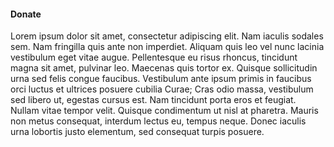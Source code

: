 #### Donate

Lorem ipsum dolor sit amet, consectetur adipiscing elit. Nam iaculis sodales sem. Nam fringilla quis ante non imperdiet. Aliquam quis leo vel nunc lacinia vestibulum eget vitae augue. Pellentesque eu risus rhoncus, tincidunt magna sit amet, pulvinar leo. Maecenas quis tortor ex. Quisque sollicitudin urna sed felis congue faucibus. Vestibulum ante ipsum primis in faucibus orci luctus et ultrices posuere cubilia Curae; Cras odio massa, vestibulum sed libero ut, egestas cursus est. Nam tincidunt porta eros et feugiat. Nullam vitae tempor velit. Quisque condimentum ut nisl at pharetra. Mauris non metus consequat, interdum lectus eu, tempus neque. Donec iaculis urna lobortis justo elementum, sed consequat turpis posuere.
